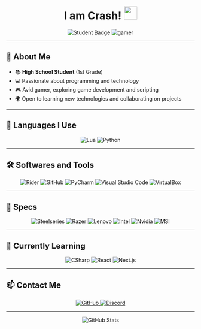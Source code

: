 <h1 align="center"><b>I am Crash!</b> <img src="https://media.giphy.com/media/hvRJCLFzcasrR4ia7z/giphy.gif" width="35"></h1>

<p align="center">
  <img src="https://img.shields.io/badge/-High%20School%20Student-blue" alt="Student Badge">
  <img src="https://img.shields.io/badge/Gamer-e5ff00?style=flat" alt="gamer" />
</p>

---

## 🌟 About Me

- 📚 **High School Student** (1st Grade)
- 💻 Passionate about programming and technology
- 🎮 Avid gamer, exploring game development and scripting
- 🌍 Open to learning new technologies and collaborating on projects

---

## 💬 **Languages I Use**

<p align="center">
  <img src="https://img.shields.io/badge/Lua-2C2D72?style=for-the-badge&logo=lua" alt="Lua">
  <img src="https://img.shields.io/badge/Python-14354C?style=for-the-badge&logo=python&logoColor=white" alt="Python">
</p>

---

## 🛠️ **Softwares and Tools**

<p align="center">
  <img src="https://img.shields.io/badge/Rider-000000?style=for-the-badge&logo=rider" alt="Rider">
  <img src="https://img.shields.io/badge/GitHub-181717?style=for-the-badge&logo=github" alt="GitHub">
  <img src="https://img.shields.io/badge/PyCharm-000000?style=for-the-badge&logo=pycharm" alt="PyCharm">
  <img src="https://img.shields.io/badge/Visual%20Studio%20Code-0078D7?style=for-the-badge&logo=visual-studio-code&logoColor=white" alt="Visual Studio Code">
  <img src="https://img.shields.io/badge/Virtual%20Box-2F61B4?style=for-the-badge&logo=virtualbox" alt="VirtualBox">
</p>

---

## 🔧 **Specs**

<p align="center">
  <img src="https://img.shields.io/badge/Steelseries-FF5200?style=for-the-badge&logo=steelseries&logoColor=FFFFFF" alt="Steelseries" />
  <img src="https://img.shields.io/badge/Razer-00FF00?style=for-the-badge&logo=razer&logoColor=FFFFFF" alt="Razer" />
  <img src="https://img.shields.io/badge/Lenovo-E2231A?style=for-the-badge&logo=lenovo" alt="Lenovo">
  <img src="https://img.shields.io/badge/Intel-0071C5?style=for-the-badge&logo=intel" alt="Intel">
  <img src="https://img.shields.io/badge/Nvidia-76B900?style=for-the-badge&logo=nvidia&logoColor=FFFFFF" alt="Nvidia" />
  <img src="https://img.shields.io/badge/MSI-FF0000?style=for-the-badge&logo=msi" alt="MSI">
</p>

---

## 📖 **Currently Learning**

<p align="center">
  <img src="https://img.shields.io/badge/CSHARP-239120?style=for-the-badge&logo=csharp" alt="CSharp">
  <img src="https://img.shields.io/badge/React-61DAFB?style=for-the-badge&logo=react&logoColor=FFFFFF" alt="React">
  <img src="https://img.shields.io/badge/Next.js-000000?style=for-the-badge&logo=nextdotjs" alt="Next.js">
</p>

---

## 📫 **Contact Me**

<p align="center">
  <a href="https://github.com/00Crash" target="_blank">
    <img src="https://img.shields.io/badge/GitHub-%23121011.svg?style=for-the-badge&logo=github&logoColor=white" alt="GitHub">
  </a>
  <a href="https://discord.com/users/1084760822573695018" target="_blank">
    <img src="https://img.shields.io/badge/Discord-5865F2?style=for-the-badge&logo=discord&logoColor=FFFFFF" alt="Discord" />
  </a>

</p>

---

<p align="center">
  <img src="https://github-readme-stats.vercel.app/api?username=00Crash&show_icons=true&theme=radical" alt="GitHub Stats">
</p>



<!---
00Crash/00Crash is a ✨ special ✨ repository because its `README.md` (this file) appears on your GitHub profile.
You can click the Preview link to take a look at your changes.
--->
